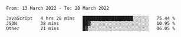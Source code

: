 <!--START_SECTION:waka-->

```text
From: 13 March 2022 - To: 20 March 2022

JavaScript   4 hrs 28 mins   ███████████████████░░░░░░   75.44 %
JSON         38 mins         ██▓░░░░░░░░░░░░░░░░░░░░░░   10.95 %
Other        21 mins         █▓░░░░░░░░░░░░░░░░░░░░░░░   06.05 %
```

<!--END_SECTION:waka-->
